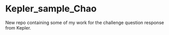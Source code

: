 # Kepler_sample_Chao
New repo containing some of my work for the challenge question response from Kepler.

